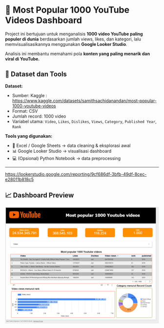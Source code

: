 # 🎥 Most Popular 1000 YouTube Videos Dashboard

Project ini bertujuan untuk menganalisis **1000 video YouTube paling populer di dunia** berdasarkan jumlah views, likes, dan kategori, lalu memvisualisasikannya menggunakan **Google Looker Studio**.  

Analisis ini membantu memahami pola **konten yang paling menarik dan viral di YouTube.**

## 🧩 Dataset dan Tools
**Dataset:**
- Sumber: Kaggle : https://www.kaggle.com/datasets/samithsachidanandan/most-popular-1000-youtube-videos
- Format: CSV  
- Jumlah record: 1000 video  
- Variabel utama: `Video`, `Likes`, `Dislikes`, `Views`, `Category`, `Published Year`, `Rank`

**Tools yang digunakan:**
- 🧮 Excel / Google Sheets → data cleaning & eksplorasi awal  
- 📊 Google Looker Studio → visualisasi dashboard  
- 💻 (Opsional) Python Notebook → data preprocessing  

---


https://lookerstudio.google.com/reporting/9cf686df-3bfb-49df-8cec-e28011b818c5

## 📈 Dashboard Preview
![Dashboard Screenshot](Screenshot%202025-10-15%20001434.png)
